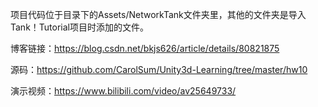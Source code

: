 项目代码位于目录下的Assets/NetworkTank文件夹里，其他的文件夹是导入Tank！Tutorial项目时添加的文件。

博客链接：https://blog.csdn.net/bkjs626/article/details/80821875

源码：https://github.com/CarolSum/Unity3d-Learning/tree/master/hw10

演示视频：https://www.bilibili.com/video/av25649733/